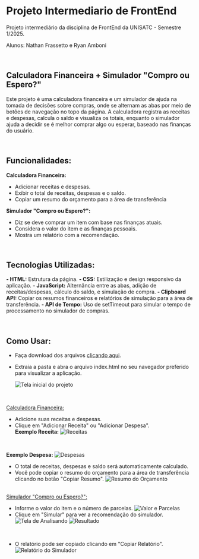 # Projeto Intermediario de FrontEnd
Projeto intermediário da disciplina de FrontEnd da UNISATC - Semestre 1/2025. 

Alunos: Nathan Frassetto e Ryan Amboni

<br/>

## Calculadora Financeira + Simulador "Compro ou Espero?"
Este  projeto é uma calculadora financeira e um simulador de ajuda na tomada de decisões sobre compras, onde se alternam as abas por meio de botões de navegação no topo da página. 
A calculadora registra as receitas e despesas, calcula o saldo e visualiza os totais, enquanto o simulador ajuda a decidir se é melhor comprar algo ou esperar, baseado nas finanças do usuário.

<br/>

## Funcionalidades:

**Calculadora Financeira:**
- Adicionar receitas e despesas.
- Exibir o total de receitas, despesas e o saldo.
- Copiar um resumo do orçamento para a área de transferência

**Simulador "Compro ou Espero?":**
- Diz se deve comprar um item com base nas finanças atuais.
- Considera o valor do item e as finanças pessoais.
- Mostra um relatório com a recomendação.

<br/>

## Tecnologias Utilizadas:
**- HTML:** Estrutura da página.
**- CSS:** Estilização e design responsivo da aplicação.
**- JavaScript:** Alternância entre as abas, adição de receitas/despesas, cálculo do saldo, e simulação de compra.
**- Clipboard API:** Copiar os resumos financeiros e relatórios de simulação para a área de transferência.
**- API de Tempo:** Uso de setTimeout para simular o tempo de processamento no simulador de compras.

<br/>

## Como Usar: 

- Faça download dos arquivos [clicando aqui](https://github.com/RyanAmboni/Projeto-Intermediario-FrontEnd/archive/refs/heads/main.zip).
- Extraia a pasta e abra o arquivo index.html no seu navegador preferido para visualizar a aplicação.

  ![Tela inicial do projeto](https://i.imgur.com/ecFctEH.png)

  <br/>
<ins>Calculadora Financeira:</ins>

- Adicione suas receitas e despesas.
- Clique em "Adicionar Receita" ou "Adicionar Despesa".
  <br/>
**Exemplo Receita:**
  ![Receitas](https://i.imgur.com/XtN9ZeV.png)
<br/>

**Exemplo Despesa:**
![Despesas](https://i.imgur.com/WdD9DkB.png)
<br/>
- O total de receitas, despesas e saldo será automaticamente calculado.
- Você pode copiar o resumo do orçamento para a área de transferência clicando no botão "Copiar Resumo".
    ![Resumo do Orçamento](https://i.imgur.com/WdD9DkB.png)

<br/>
<ins>Simulador "Compro ou Espero?":</ins>

- Informe o valor do item e o número de parcelas.
  ![Valor e Parcelas](https://i.imgur.com/P5CSId3.png)
  <br/>
- Clique em "Simular" para ver a recomendação do simulador.
  ![Tela de Analisando](https://i.imgur.com/PgG7dsf.png)
  ![Resultado](https://i.imgur.com/dWaCY4U.png)
<br/>

- O relatório pode ser copiado clicando em "Copiar Relatório".
  ![Relatório do Simulador](https://i.imgur.com/VkDijFp.png)
